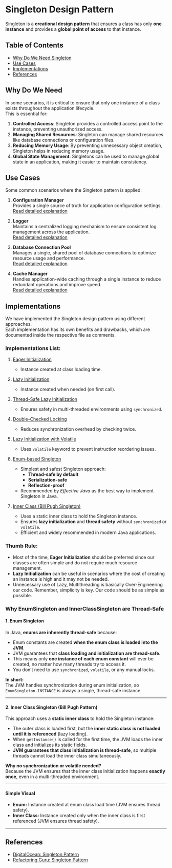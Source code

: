 # Singleton Design Pattern

Singleton is a **creational design pattern** that ensures a class has only **one instance** and provides a **global point of access** to that instance.

## Table of Contents
- [Why Do We Need Singleton](#why-do-we-need-singleton)
- [Use Cases](#use-cases)
- [Implementations](#implementations)
- [References](#references)

## Why Do We Need 
In some scenarios, it is critical to ensure that only one instance of a class exists throughout the application lifecycle.  
This is essential for:
1. **Controlled Access**: Singleton provides a controlled access point to the instance, preventing unauthorized access.
2. **Managing Shared Resources**: Singleton can manage shared resources like database connections or configuration files.
3. **Reducing Memory Usage**: By preventing unnecessary object creation, Singleton helps in reducing memory usage.
3. **Global State Management**: Singletons can be used to manage global state in an application, making it easier to maintain consistency.

## Use Cases
Some common scenarios where the Singleton pattern is applied:

1. **Configuration Manager**  
   Provides a single source of truth for application configuration settings.  
   [Read detailed explanation](singleton_use_cases.md#1-configuration-manager)

2. **Logger**  
   Maintains a centralized logging mechanism to ensure consistent log management across the application.  
   [Read detailed explanation](singleton_use_cases.md#2-logger)

3. **Database Connection Pool**  
   Manages a single, shared pool of database connections to optimize resource usage and performance.  
   [Read detailed explanation](singleton_use_cases.md#3-database-connection-pool)

4. **Cache Manager**  
   Handles application-wide caching through a single instance to reduce redundant operations and improve speed.  
   [Read detailed explanation](singleton_use_cases.md#4-cache-manager)


## Implementations

We have implemented the Singleton design pattern using different approaches.  
Each implementation has its own benefits and drawbacks, which are documented inside the respective file as comments.

### Implementations List:
1. [Eager Initialization](EagerSingleton.java)  
   - Instance created at class loading time.

2. [Lazy Initialization](LazySingleton.java)  
   - Instance created when needed (on first call).

3. [Thread-Safe Lazy Initialization](ThreadSafeLazySingleton.java)  
   - Ensures safety in multi-threaded environments using `synchronized`.

4. [Double-Checked Locking](DoubleCheckedLockingSingleton.java)  
   - Reduces synchronization overhead by checking twice.

5. [Lazy Initialization with Volatile](VolatileLazySingleton.java)  
   - Uses `volatile` keyword to prevent instruction reordering issues.

6. [Enum-based Singleton](EnumSingleton.java)  
   - Simplest and safest Singleton approach:
     - **Thread-safe by default**
     - **Serialization-safe**
     - **Reflection-proof**
   - Recommended by *Effective Java* as the best way to implement Singleton in Java.

7. [Inner Class (Bill Pugh Singleton)](InnerClassSingleton.java)  
   - Uses a static inner class to hold the Singleton instance.
   - Ensures **lazy initialization** and **thread safety** without `synchronized` or `volatile`.
   - Efficient and widely recommended in modern Java applications.


### Thumb Rule:
- Most of the time, **Eager Initialization** should be preferred since our classes are often simple and do not require much resource management.
- **Lazy Initialization** can be useful in scenarios where the cost of creating an instance is high and it may not be needed.
- Unnecessary use of Lazy, Multithreading is basically Over-Engineering our code. Remember, simplicity is key. Our code should be as simple as possible.

### Why EnumSingleton and InnerClassSingleton are Thread-Safe

#### 1. Enum Singleton
In Java, **enums are inherently thread-safe** because:
- Enum constants are created **when the enum class is loaded into the JVM**.
- JVM guarantees that **class loading and initialization are thread-safe**.
- This means only **one instance of each enum constant** will ever be created, no matter how many threads try to access it.
- You don’t need to use `synchronized`, `volatile`, or any manual locks.

**In short:**  
The JVM handles synchronization during enum initialization, so `EnumSingleton.INSTANCE` is always a single, thread-safe instance.

---

#### 2. Inner Class Singleton (Bill Pugh Pattern)
This approach uses a **static inner class** to hold the Singleton instance:
- The outer class is loaded first, but the **inner static class is not loaded until it is referenced** (lazy loading).
- When `getInstance()` is called for the first time, the JVM loads the inner class and initializes its static fields.
- **JVM guarantees that class initialization is thread-safe**, so multiple threads cannot load the inner class simultaneously.

**Why no synchronization or volatile needed?**  
Because the JVM ensures that the inner class initialization happens **exactly once**, even in a multi-threaded environment.

---

#### Simple Visual
- **Enum:** Instance created at enum class load time (JVM ensures thread safety).
- **Inner Class:** Instance created only when the inner class is first referenced (JVM ensures thread safety).

---


## References
- [DigitalOcean: Singleton Pattern](https://www.digitalocean.com/community/tutorials/java-singleton-design-pattern-best-practices-examples)
- [Refactoring Guru: Singleton Pattern](https://refactoring.guru/design-patterns/singleton)